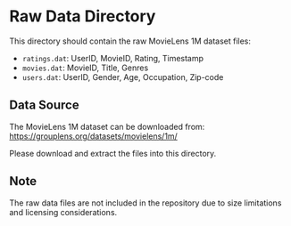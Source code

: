 # Raw Data Directory

This directory should contain the raw MovieLens 1M dataset files:

- `ratings.dat`: UserID, MovieID, Rating, Timestamp
- `movies.dat`: MovieID, Title, Genres
- `users.dat`: UserID, Gender, Age, Occupation, Zip-code

## Data Source

The MovieLens 1M dataset can be downloaded from: https://grouplens.org/datasets/movielens/1m/

Please download and extract the files into this directory.

## Note

The raw data files are not included in the repository due to size limitations and licensing considerations. 